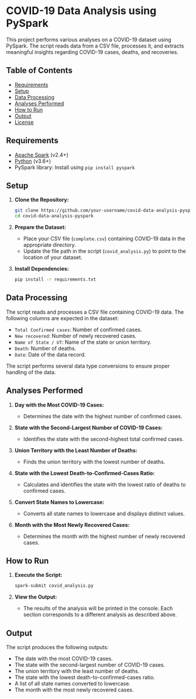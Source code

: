 # COVID-19 Data Analysis using PySpark

This project performs various analyses on a COVID-19 dataset using PySpark. The script reads data from a CSV file, processes it, and extracts meaningful insights regarding COVID-19 cases, deaths, and recoveries.

## Table of Contents
- [Requirements](#requirements)
- [Setup](#setup)
- [Data Processing](#data-processing)
- [Analyses Performed](#analyses-performed)
- [How to Run](#how-to-run)
- [Output](#output)
- [License](#license)

## Requirements
- [Apache Spark](https://spark.apache.org/downloads.html) (v2.4+)
- [Python](https://www.python.org/downloads/) (v3.6+)
- PySpark library: Install using `pip install pyspark`

## Setup

1. **Clone the Repository:**
    ```bash
    git clone https://github.com/your-username/covid-data-analysis-pyspark.git
    cd covid-data-analysis-pyspark
    ```

2. **Prepare the Dataset:**
    - Place your CSV file (`complete.csv`) containing COVID-19 data in the appropriate directory.
    - Update the file path in the script (`covid_analysis.py`) to point to the location of your dataset.

3. **Install Dependencies:**
    ```bash
    pip install -r requirements.txt
    ```

## Data Processing

The script reads and processes a CSV file containing COVID-19 data. The following columns are expected in the dataset:
- `Total Confirmed cases`: Number of confirmed cases.
- `New recovered`: Number of newly recovered cases.
- `Name of State / UT`: Name of the state or union territory.
- `Death`: Number of deaths.
- `Date`: Date of the data record.

The script performs several data type conversions to ensure proper handling of the data.

## Analyses Performed

1. **Day with the Most COVID-19 Cases:**
   - Determines the date with the highest number of confirmed cases.

2. **State with the Second-Largest Number of COVID-19 Cases:**
   - Identifies the state with the second-highest total confirmed cases.

3. **Union Territory with the Least Number of Deaths:**
   - Finds the union territory with the lowest number of deaths.

4. **State with the Lowest Death-to-Confirmed-Cases Ratio:**
   - Calculates and identifies the state with the lowest ratio of deaths to confirmed cases.

5. **Convert State Names to Lowercase:**
   - Converts all state names to lowercase and displays distinct values.

6. **Month with the Most Newly Recovered Cases:**
   - Determines the month with the highest number of newly recovered cases.

## How to Run

1. **Execute the Script:**
    ```bash
    spark-submit covid_analysis.py
    ```

2. **View the Output:**
   - The results of the analysis will be printed in the console. Each section corresponds to a different analysis as described above.

## Output

The script produces the following outputs:
- The date with the most COVID-19 cases.
- The state with the second-largest number of COVID-19 cases.
- The union territory with the least number of deaths.
- The state with the lowest death-to-confirmed-cases ratio.
- A list of all state names converted to lowercase.
- The month with the most newly recovered cases.

